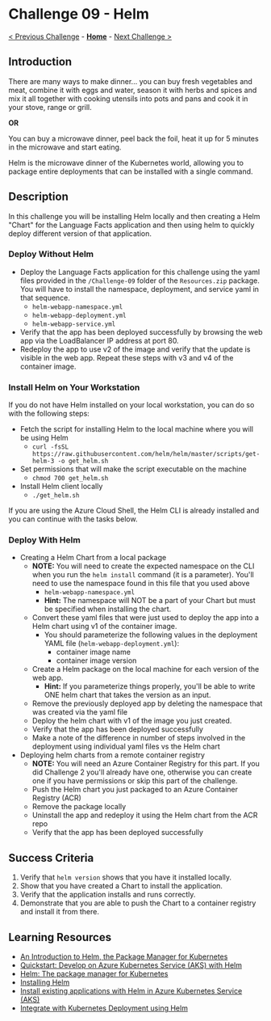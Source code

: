 # Challenge 09 - Helm

[< Previous Challenge](./Challenge-08.md) - **[Home](../README.md)** - [Next Challenge >](./Challenge-10.md)

## Introduction

There are many ways to make dinner... you can buy fresh vegetables and meat, combine it with eggs and water, season it with herbs and spices and mix it all together with cooking utensils into pots and pans and cook it in your stove, range or grill.

**OR**

You can buy a microwave dinner, peel back the foil, heat it up for 5 minutes in the microwave and start eating.

Helm is the microwave dinner of the Kubernetes world, allowing you to package entire deployments that can be installed with a single command.

## Description

In this challenge you will be installing Helm locally and then creating a Helm "Chart" for the Language Facts application and then using helm to quickly deploy different version of that application.

### Deploy Without Helm
- Deploy the Language Facts application for this challenge using the yaml files provided in the `/Challenge-09` folder of the `Resources.zip` package. You will have to install the namespace, deployment, and service yaml in that sequence.
	- `helm-webapp-namespace.yml`
	- `helm-webapp-deployment.yml`
	- `helm-webapp-service.yml`
- Verify that the app has been deployed successfully by browsing the web app via the LoadBalancer IP address at port 80. 
- Redeploy the app to use v2 of the image and verify that the update is visible in the web app. Repeat these steps with v3 and v4 of the container image.

### Install Helm on Your Workstation
If you do not have Helm installed on your local workstation, you can do so with the following steps:
- Fetch the script for installing Helm to the local machine where you will be using Helm
	- `curl -fsSL https://raw.githubusercontent.com/helm/helm/master/scripts/get-helm-3 -o get_helm.sh`
- Set permissions that will make the script executable on the machine
	- `chmod 700 get_helm.sh`
- Install Helm client locally
	- `./get_helm.sh`

If you are using the Azure Cloud Shell, the Helm CLI is already installed and you can continue with the tasks below.

### Deploy With Helm

- Creating a Helm Chart from a local package
	- **NOTE:** You will need to create the expected namespace on the CLI when you run the `helm install` command (it is a parameter). You'll need to use the namespace found in this file that you used above 
		- `helm-webapp-namespace.yml`
		- **Hint:** The namespace will NOT be a part of your Chart but must be specified when installing the chart.
	- Convert these yaml files that were just used to deploy the app into a Helm chart using v1 of the container image.
		- You should parameterize the following values in the deployment YAML file (`helm-webapp-deployment.yml`):
			- container image name
			- container image version 
	- Create a Helm package on the local machine for each version of the web app.
		- **Hint:** If you parameterize things properly, you'll be able to write ONE helm chart that takes the version as an input.
	- Remove the previously deployed app by deleting the namespace that was created via the yaml file
	- Deploy the helm chart with v1 of the image you just created. 
	- Verify that the app has been deployed successfully
	- Make a note of the difference in number of steps involved in the deployment using individual yaml files vs the Helm chart
- Deploying helm charts from a remote container registry
	- **NOTE:** You will need an Azure Container Registry for this part. If you did Challenge 2 you'll already have one, otherwise you can create one if you have permissions or skip this part of the challenge.
	- Push the Helm chart you just packaged to an Azure Container Registry (ACR)
	- Remove the package locally
	- Uninstall the app and redeploy it using the Helm chart from the ACR repo
	- Verify that the app has been deployed successfully

## Success Criteria

1. Verify that `helm version` shows that you have it installed locally.
1. Show that you have created a Chart to install the application.
1. Verify that the application installs and runs correctly.
1. Demonstrate that you are able to push the Chart to a container registry and install it from there.

## Learning Resources

- [An Introduction to Helm, the Package Manager for Kubernetes](https://www.digitalocean.com/community/tutorials/an-introduction-to-helm-the-package-manager-for-kubernetes)
- [Quickstart: Develop on Azure Kubernetes Service (AKS) with Helm](https://docs.microsoft.com/en-us/azure/aks/quickstart-helm)
- [Helm: The package manager for Kubernetes](https://helm.sh/)
- [Installing Helm](https://helm.sh/docs/intro/install/)
- [Install existing applications with Helm in Azure Kubernetes Service (AKS)](https://docs.microsoft.com/en-us/azure/aks/kubernetes-helm)
- [Integrate with Kubernetes Deployment using Helm](https://docs.microsoft.com/en-us/azure/azure-app-configuration/integrate-kubernetes-deployment-helm)
